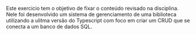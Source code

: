 Este exercicio tem o objetivo de fixar o conteúdo revisado na disciplina. Nele foi desenvolvido um sistema de gerenciamento de uma biblioteca utilizando a ulitma versão do Typescript com foco em criar um CRUD que se conecta a um banco de dados SQL.

